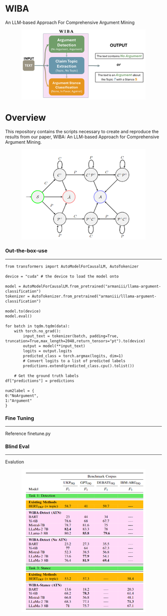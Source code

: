 # $\text{WIBA}$
 $\text{An LLM-based Approach For Comprehensive Argument Mining}$
 <p align="center">
 <img src="images/pipeline_v2.png" width="400 height = 400 align=right">
 </p>
 
Overview
=============
This repository contains the scripts necessary to create and reproduce the results from our paper, WIBA: An LLM-based Approach for Comprehensive Argument Mining.
<p align="center">
<img src="images/ATN_v2.PNG" width="400 height =400">
</p>

### Out-the-box-use
--------------
```
from transformers import AutoModelForCausalLM, AutoTokenizer

device = "cuda" # the device to load the model onto

model = AutoModelForCausalLM.from_pretrained("armaniii/llama-argument-classification")
tokenizer = AutoTokenizer.from_pretrained("armaniii/lllama-argument-classification")

model.to(device)
model.eval()

for batch in tqdm.tqdm(data):
    with torch.no_grad():
        input_text = tokenizer(batch, padding=True, truncation=True,max_length=2048,return_tensors="pt").to(device)
        output = model(**input_text)
        logits = output.logits
        predicted_class = torch.argmax(logits, dim=1)
        # Convert logits to a list of predicted labels
        predictions.extend(predicted_class.cpu().tolist())

    # Get the ground truth labels
df["predictions"] = predictions

num2label = {
0:"NoArgument",
1:"Argument"
}
```


### Fine Tuning
-------------
Reference finetune.py

### Blind Eval
-------------
<p 
Reference blineval.py and data in /data/ directory.

Evalution
=============
<p align="center">
<img src="images/eval_table_v2.PNG" width="400 height =400">
</p>

